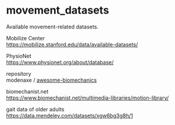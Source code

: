 # movement_datasets
Available movement-related datasets.

Mobilize Center 
<br> https://mobilize.stanford.edu/data/available-datasets/

PhysioNet
<br> https://www.physionet.org/about/database/

repository
<br> modenaxe / [awesome-biomechanics](https://github.com/doscsy12/awesome-biomechanics)

biomechanist.net
<br> https://www.biomechanist.net/multimedia-libraries/motion-library/

gait data of older adults
<br> https://data.mendeley.com/datasets/xgw6bg3g8h/1
